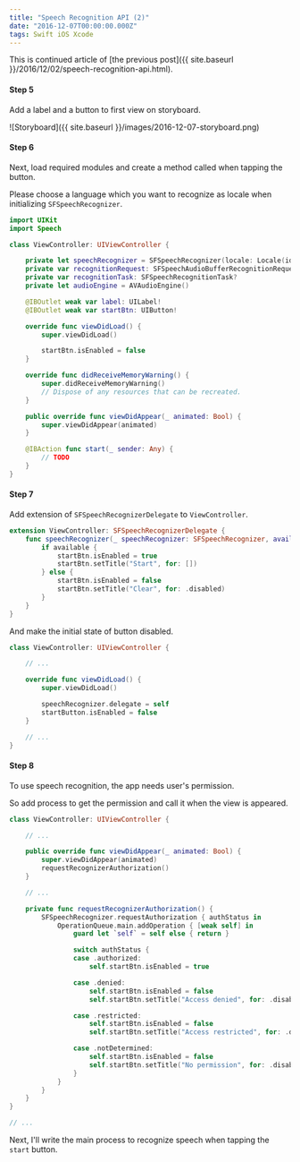 ```yaml
---
title: "Speech Recognition API (2)"
date: "2016-12-07T00:00:00.000Z"
tags: Swift iOS Xcode
---
```

This is continued article of [the previous post]({{ site.baseurl }}/2016/12/02/speech-recognition-api.html).

#### **Step 5**
Add a label and a button to first view on storyboard.

![Storyboard]({{ site.baseurl }}/images/2016-12-07-storyboard.png)

#### **Step 6**
Next, load required modules and create a method called when tapping the button.

Please choose a language which you want to recognize as locale when initializing `SFSpeechRecognizer`.

```swift
import UIKit
import Speech

class ViewController: UIViewController {

    private let speechRecognizer = SFSpeechRecognizer(locale: Locale(identifier: "ja-JP"))!
    private var recognitionRequest: SFSpeechAudioBufferRecognitionRequest?
    private var recognitionTask: SFSpeechRecognitionTask?
    private let audioEngine = AVAudioEngine()

    @IBOutlet weak var label: UILabel!
    @IBOutlet weak var startBtn: UIButton!

    override func viewDidLoad() {
        super.viewDidLoad()

        startBtn.isEnabled = false
    }

    override func didReceiveMemoryWarning() {
        super.didReceiveMemoryWarning()
        // Dispose of any resources that can be recreated.
    }

    public override func viewDidAppear(_ animated: Bool) {
        super.viewDidAppear(animated)
    }

    @IBAction func start(_ sender: Any) {
        // TODO
    }
}
```

#### **Step 7**
Add extension of `SFSpeechRecognizerDelegate` to `ViewController`.

```swift
extension ViewController: SFSpeechRecognizerDelegate {
    func speechRecognizer(_ speechRecognizer: SFSpeechRecognizer, availabilityDidChange available: Bool) {
        if available {
            startBtn.isEnabled = true
            startBtn.setTitle("Start", for: [])
        } else {
            startBtn.isEnabled = false
            startBtn.setTitle("Clear", for: .disabled)
        }
    }
}
```

And make the initial state of button disabled.

```swift
class ViewController: UIViewController {

    // ...

    override func viewDidLoad() {
        super.viewDidLoad()

        speechRecognizer.delegate = self
        startButton.isEnabled = false
    }

    // ...
}
```

#### **Step 8**
To use speech recognition, the app needs user's permission.

So add process to get the permission and call it when the view is appeared.

```swift
class ViewController: UIViewController {

    // ...

    public override func viewDidAppear(_ animated: Bool) {
        super.viewDidAppear(animated)
        requestRecognizerAuthorization()
    }

    // ...

    private func requestRecognizerAuthorization() {
        SFSpeechRecognizer.requestAuthorization { authStatus in
            OperationQueue.main.addOperation { [weak self] in
                guard let `self` = self else { return }

                switch authStatus {
                case .authorized:
                    self.startBtn.isEnabled = true

                case .denied:
                    self.startBtn.isEnabled = false
                    self.startBtn.setTitle("Access denied", for: .disabled)

                case .restricted:
                    self.startBtn.isEnabled = false
                    self.startBtn.setTitle("Access restricted", for: .disabled)

                case .notDetermined:
                    self.startBtn.isEnabled = false
                    self.startBtn.setTitle("No permission", for: .disabled)
                }
            }
        }
    }
}

// ...
```

Next, I'll write the main process to recognize speech when tapping the `start` button.
